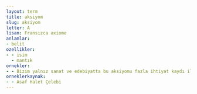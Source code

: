```yaml
---
layout: term
title: aksiyom
slug: aksiyom
letter: A
lisan: Fransızca axiome
anlamlar:
- belit
ozellikler:
- - isim
  - mantık
ornekler:
- - Bizim yalnız sanat ve edebiyatta bu aksiyomu fazla ihtiyat kaydı ile ve mahdut manasıyla almamız lazımdır.
orneklerkaynak:
- - Asaf Halet Çelebi
---
```

